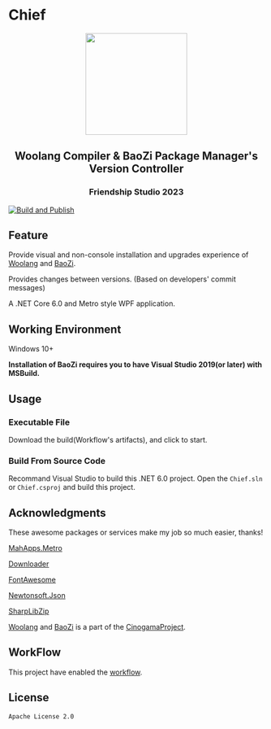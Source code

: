 # Chief

<div align=center>
<img src="https://git.cinogama.net/cinogamaproject/woolang/-/raw/master/image/woolang_logo.png" width="200" />
<h2>Woolang Compiler & BaoZi Package Manager's <br> Version Controller</h2>
<h3>Friendship Studio 2023</h3>
</div>

[![Build and Publish](https://github.com/BiDuang/Chief/actions/workflows/build.yml/badge.svg)](https://github.com/BiDuang/Chief/actions/workflows/build.yml)
## Feature

Provide visual and non-console installation and upgrades experience of [Woolang](https://git.cinogama.net/cinogamaproject/woolang) and [BaoZi](https://git.cinogama.net/cinogamaproject/woolangpackages/baozi).

Provides changes between versions. (Based on developers' commit messages)

A .NET Core 6.0 and Metro style WPF application.

## Working Environment

Windows 10+

**Installation of BaoZi requires you to have Visual Studio 2019(or later) with MSBuild.**

## Usage

### Executable File

Download the build(Workflow's artifacts), and click to start.

### Build From Source Code

Recommand Visual Studio to build this .NET 6.0 project.
Open the `Chief.sln` or `Chief.csproj` and build this project.

## Acknowledgments

These awesome packages or services make my job so much easier, thanks!

[MahApps.Metro](https://github.com/MahApps/MahApps.Metro)

[Downloader](https://github.com/bezzad/Downloader)

[FontAwesome](https://fontawesome.com/)

[Newtonsoft.Json](https://www.newtonsoft.com/json)

[SharpLibZip](https://github.com/icsharpcode/SharpZipLib)

[Woolang](https://git.cinogama.net/cinogamaproject/woolang) and [BaoZi](https://git.cinogama.net/cinogamaproject/woolangpackages/baozi)
is a part of the [CinogamaProject](https://git.cinogama.net/cinogamaproject).

## WorkFlow

This project have enabled the [workflow](https://github.com/BiDuang/Chief/actions).

## License

`Apache License 2.0`